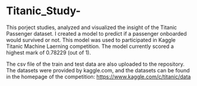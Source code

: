 # Titanic_Study-

This porject studies, analyzed and visualized the insight of the Titanic Passenger dataset. 
I created a model to predict if a passenger onboarded would survived or not.
This model was used to participated in Kaggle Titanic Machine Laerning competition. The model currently scored a highest mark of 0.78229 (out of 1).

The csv file of the train and test data are also uploaded to the repository.
The datasets were provided by kaggle.com, and the datasets can be found in the homepage of the competition: https://www.kaggle.com/c/titanic/data
